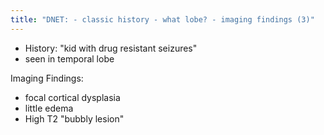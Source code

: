 ```yaml
---
title: "DNET: - classic history - what lobe? - imaging findings (3)"
---
```

- History: &quot;kid with drug resistant seizures&quot;
- seen in temporal lobe

Imaging Findings:
- focal cortical dysplasia
- little edema
- High T2 &quot;bubbly lesion&quot;

